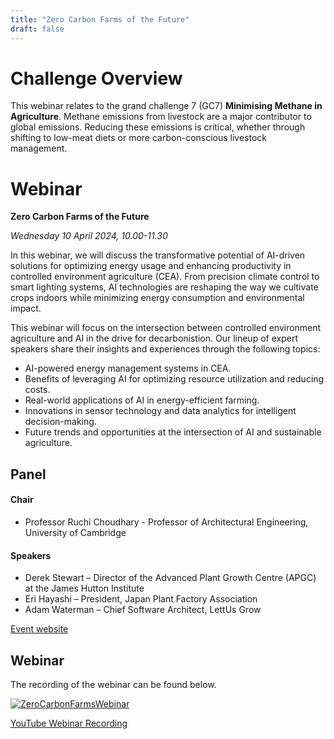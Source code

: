 ```yaml
---
title: "Zero Carbon Farms of the Future"
draft: false
---
```

# Challenge Overview
 
This webinar relates to the grand challenge 7 (GC7) **Minimising Methane in Agriculture**. Methane emissions from livestock are a major contributor to global 
emissions. Reducing these emissions is critical, whether through shifting to low-meat diets or more carbon-conscious livestock management. 

# Webinar

**Zero Carbon Farms of the Future**

*Wednesday 10 April 2024, 10.00-11.30*

In this webinar, we will discuss the transformative potential of AI-driven solutions for optimizing energy usage and enhancing productivity in controlled 
environment agriculture (CEA). From precision climate control to smart lighting systems, AI technologies are reshaping the way we cultivate crops indoors while 
minimizing energy consumption and environmental impact.

This webinar will focus on the intersection between controlled environment agriculture and AI in the drive for decarbonistion. 
Our lineup of expert speakers share their insights and experiences through the following topics: 

- AI-powered energy management systems in CEA. 
- Benefits of leveraging AI for optimizing resource utilization and reducing costs. 
- Real-world applications of AI in energy-efficient farming. 
- Innovations in sensor technology and data analytics for intelligent decision-making. 
- Future trends and opportunities at the intersection of AI and sustainable agriculture.

## Panel

#### Chair

- Professor Ruchi Choudhary - Professor of Architectural Engineering, University of Cambridge

#### Speakers

- Derek Stewart – Director of the Advanced Plant Growth Centre (APGC) at the James Hutton Institute
- Eri Hayashi – President, Japan Plant Factory Association
- Adam Waterman – Chief Software Architect, LettUs Grow 

[Event website](https://www.turing.ac.uk/events/zero-carbon-farms)

## Webinar 

The recording of the webinar can be found below. 

[![ZeroCarbonFarmsWebinar](https://img.youtube.com/vi/-g6X5d4_GYI/maxresdefault.jpg)](https://www.youtube.com/watch?v=-g6X5d4_GYI)

[YouTube Webinar Recording](https://www.youtube.com/watch?v=-g6X5d4_GYI)
